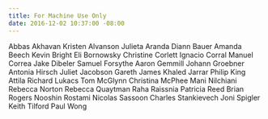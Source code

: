 ```yaml
---
title: For Machine Use Only
date: 2016-12-02 10:37:00 -08:00
---
```


Abbas Akhavan
Kristen Alvanson
Julieta Aranda
Diann Bauer
Amanda Beech
Kevin Bright
Eli Bornowsky
Christine Corlett
Ignacio Corral
Manuel Correa
Jake Dibeler 
Samuel Forsythe
Aaron Gemmill
Johann Groebner
Antonia Hirsch
Juliet Jacobson
Gareth James
Khaled Jarrar
Philip King
Attila Richard Lukacs
Tom McGlynn
Christina McPhee
Mani Nilchiani
Rebecca Norton
Rebecca Quaytman
Raha Raissnia
Patricia Reed
Brian Rogers
Nooshin Rostami
Nicolas Sassoon
Charles Stankievech
Joni Spigler
Keith Tilford
Paul Wong
